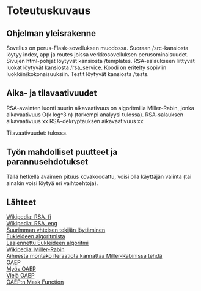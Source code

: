 # Toteutuskuvaus

## Ohjelman yleisrakenne

Sovellus on perus-Flask-sovelluksen muodossa. Suoraan /src-kansiosta löytyy index, app ja routes joissa verkkosovelluksen perusominaisuudet.
Sivujen html-pohjat löytyvät kansiosta /templates.
RSA-salaukseen liittyvät luokat löytyvät kansiosta /rsa_service. Koodi on eritelty sopiviin luokkiin/kokonaisuuksiin.
Testit löytyvät kansiosta /tests.

## Aika- ja tilavaativuudet  

RSA-avainten luonti suurin aikavaativuus on algoritmilla Miller-Rabin, jonka aikavaativuus O(k log^3 n) (tarkempi analyysi tulossa).
RSA-salauksen aikavaativuus xx
RSA-dekryptauksen aikavaativuus xx

Tilavaativuudet: tulossa.

## Työn mahdolliset puutteet ja parannusehdotukset

Tällä hetkellä avaimen pituus kovakoodattu, voisi olla käyttäjän valinta (tai ainakin voisi löytyä eri vaihtoehtoja).

## Lähteet
  
[Wikipedia: RSA, fi](https://fi.wikipedia.org/wiki/RSA)  
[Wikipedia: RSA, eng](https://en.wikipedia.org/wiki/RSA_(cryptosystem))  
[Suurimman yhteisen tekijän löytäminen](https://brilliant.org/wiki/extended-euclidean-algorithm/)  
[Eukleideen algoritmista](https://www.khanacademy.org/computing/computer-science/cryptography/modarithmetic/a/the-euclidean-algorithm)  
[Laajennettu Eukleideen algoritmi](https://en.wikipedia.org/wiki/Extended_Euclidean_algorithm)  
[Wikipedia: Miller-Rabin](https://en.wikipedia.org/wiki/Miller%E2%80%93Rabin_primality_test)  
[Aiheesta montako iteraatiota kannattaa Miller-Rabinissa tehdä](https://stackoverflow.com/questions/6325576/how-many-iterations-of-rabin-miller-should-i-use-for-cryptographic-safe-primes#:~:text=Each%20iteration%20of%20Rabin%2DMiller,that%20the%20number%20is%20composite)  
[OAEP](https://en.wikipedia.org/wiki/Optimal_asymmetric_encryption_padding)  
[Myös OAEP](https://datatracker.ietf.org/doc/html/rfc2437#section-9.1.1.2)  
[Vielä OAEP](https://www.inf.pucrs.br/~calazans/graduate/TPVLSI_I/RSA-oaep_spec.pdf)  
[OAEP:n Mask Function](https://en.wikipedia.org/wiki/Mask_generation_function)
